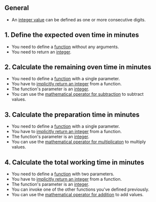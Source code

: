 ## General

- An [integer value][integers] can be defined as one or more consecutive digits.

## 1. Define the expected oven time in minutes

- You need to define a [function][functions] without any arguments.
- You need to return an [integer][integers].

## 2. Calculate the remaining oven time in minutes

- You need to define a [function][functions] with a single parameter.
- You have to [implicitly return an integer][return] from a function.
- The function's parameter is an [integer][integers].
- You can use the [mathematical operator for subtraction][operators] to subtract values.

## 3. Calculate the preparation time in minutes

- You need to define a [function][functions] with a single parameter.
- You have to [implicitly return an integer][return] from a function.
- The function's parameter is an [integer][integers].
- You can use the [mathematical operator for multiplicaton][operators] to multiply values.

## 4. Calculate the total working time in minutes

- You need to define a [function][functions] with two parameters.
- You have to [implicitly return an integer][return] from a function.
- The function's parameter is an [integer][integers].
- You can invoke one of the other functions you've defined previously.
- You can use the [mathematical operator for addition][operators] to add values.

[functions]: https://elixir-lang.org/getting-started/modules-and-functions.html#named-functions
[return]: https://stackoverflow.com/questions/37445838/returning-values-in-elixir
[operators]: https://elixir-lang.org/getting-started/basic-types.html#basic-arithmetic
[integers]: https://elixir-lang.org/getting-started/basic-types.html
